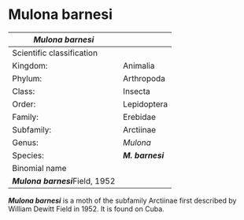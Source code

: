 # Mulona barnesi

| *Mulona barnesi* | |
| --- | --- |
| Scientific classification | |
| Kingdom: | Animalia |
| Phylum: | Arthropoda |
| Class: | Insecta |
| Order: | Lepidoptera |
| Family: | Erebidae |
| Subfamily: | Arctiinae |
| Genus: | *Mulona* |
| Species: | ***M. barnesi*** |
| Binomial name | |
| ***Mulona barnesi***Field, 1952 | |

***Mulona barnesi*** is a moth of the subfamily Arctiinae first described by William Dewitt Field in 1952\. It is found on Cuba.